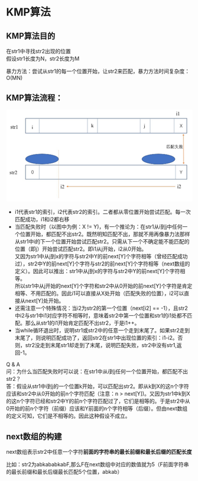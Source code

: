 # KMP算法
## KMP算法目的
在str1中寻找str2出现的位置  
假设str1长度为N，str2长度为M  


暴力方法：尝试从str1的每一个位置开始，让str2来匹配，暴力方法时间复杂度：O(MN)

## KMP算法流程：  

![](KMP.jpg)

* i1代表str1的索引，i2代表str2的索引。二者都从零位置开始尝试匹配。每一次匹配成功，i1和i2都右移
* 当匹配失败时（以图中为例：X != Y)，有一个推论为：在str1从i到j中任何一个位置开始，都匹配不出str2。既然明知匹配不出，那就不用再像暴力法那样从str1中i的下一个位置开始尝试匹配str2。只需从下一个不确定能不能匹配的位置（即j）开始尝试匹配str2。即i1从j开始，i2从0开始。  
又因为str1中从j到x的字符与str2中Y的前next[Y]个字符相等（曾经匹配成功过），str2中Y的前next[Y]个字符与str2的前next[Y]个字符相等（next数组的定义）。因此可以推出：str1中从j到x的字符与str2中Y的前next[Y]个字符相等。  
所以str1中从j开始的next[Y]个字符和str2中从0开始的前next[Y]个字符是肯定相等、不用匹配的。因此i1可以直接从X处开始（匹配失败的位置），i2可以直接从next[Y]处开始。
* 还需注意一个特殊情况：当i2为str2的第一个位置（next[i2] == -1），且str2中i2与str1中i1对应字符不相等时，意味着str2中第一个位置和str1的i1处都不匹配。那么从str1的i1开始肯定匹配不出str2，于是i1++。
* 当while循环退出时，说明str1或str2中的任意一个走到末尾了。如果str2走到末尾了，则说明匹配成功了，返回str2在str1中出现位置的索引：i1-i2。否则，str2没走到末尾str1却走到了末尾，说明匹配失败，str2中没有str1,返回-1。

Q & A  
问：为什么当匹配失败时可以说：在str1中从i到j任何一个位置开始，都匹配不出str2？  
答：假设从str1中i到j的一个位置k开始，可以匹配出str2。即从k到X的这n个字符应该和str2中从0开始的前n个字符匹配（注意：n > next[Y])。又因为str1中k到X的这n个字符已经和str2中Y的前n个字符匹配过了，它们是相等的。于是str2中从0开始的前n个字符（前缀）应该和Y前面的n个字符相等（后缀）。但由next数组的定义可知，它们是不相等的。因此这种假设不成立。

## next数组的构建
next数组表示str2中任意一个字符**前面的字符串的最长前缀和最长后缀的匹配长度**

比如：str2为abkababkabF,那么F在next数组中对应的数值就为5（F前面字符串的最长前缀和最长后缀最长匹配5个位置，abkab）
